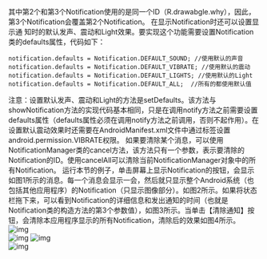 其中第2个和第3个Notification使用的是同一个ID（R.drawabgle.why），因此，第3个Notification会覆盖第2个Notification。
在显示Notification时还可以设置显示通 知时的默认发声、震动和Light效果。要实现这个功能需要设置Notification类的defaults属性，代码如下：
```  
notification.defaults = Notification.DEFAULT_SOUND; //使用默认的声音
notification.defaults = Notification.DEFAULT_VIBRATE; //使用默认的震动
notification.defaults = Notification.DEFAULT_LIGHTS; //使用默认的Light
notification.defaults = Notification.DEFAULT_ALL;  //所有的都使用默认值
```
注意：设置默认发声、震动和Light的方法是setDefaults。该方法与showNotification方法的实现代码基本相同，只是在调用notify方法之前需要设置defaults属性（defaults属性必须在调用notify方法之前调用，否则不起作用）。在设置默认震动效果时还需要在AndroidManifest.xml文件中通过<uses-permission>标签设置android.permission.VIBRATE权限。
如果要清除某个消息，可以使用NotificationManager类的cancel方法，该方法只有一个参数，表示要清除的Notification的ID。使用cancelAll可以清除当前NotificationManager对象中的所有Notification。
运行本节的例子，单击屏幕上显示Notification的按钮，会显示如图1所示的消息。每一个消息会显示一会，然后就只显示整个Android系统（也包括其他应用程序）的Notification（只显示图像部分）。如图2所示。如果将状态栏拖下来，可以看到Notification的详细信息和发出通知的时间（也就是Notification类的构造方法的第3个参数值），如图3所示。当单击【清除通知】按钮，会清除本应用程序显示的所有Notification，清除后的效果如图4所示。
![img](http://emanual.github.io/md-android/img/view_notification/07_menu.jpg)  
![img](http://emanual.github.io/md-android/img/view_notification/07_menu2.jpg) 
![img](http://emanual.github.io/md-android/img/view_notification/07_menu3.jpg)  
![img](http://emanual.github.io/md-android/img/view_notification/07_menu4.jpg)  